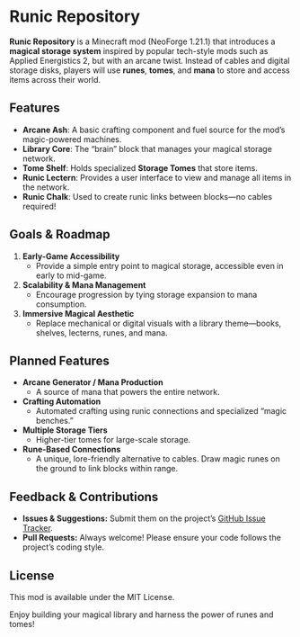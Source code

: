 # Runic Repository

**Runic Repository** is a Minecraft mod (NeoForge 1.21.1) that introduces a **magical storage system** inspired by popular tech-style mods such as Applied Energistics 2, but with an arcane twist. Instead of cables and digital storage disks, players will use **runes**, **tomes**, and **mana** to store and access items across their world.

## **Features**

- **Arcane Ash**: A basic crafting component and fuel source for the mod’s magic-powered machines.
- **Library Core**: The “brain” block that manages your magical storage network.
- **Tome Shelf**: Holds specialized **Storage Tomes** that store items.
- **Runic Lectern**: Provides a user interface to view and manage all items in the network.
- **Runic Chalk**: Used to create runic links between blocks—no cables required!

## **Goals & Roadmap**

1. **Early-Game Accessibility**
    - Provide a simple entry point to magical storage, accessible even in early to mid-game.
2. **Scalability & Mana Management**
    - Encourage progression by tying storage expansion to mana consumption.
3. **Immersive Magical Aesthetic**
    - Replace mechanical or digital visuals with a library theme—books, shelves, lecterns, runes, and mana.

## **Planned Features**

- **Arcane Generator / Mana Production**
    - A source of mana that powers the entire network.
- **Crafting Automation**
    - Automated crafting using runic connections and specialized “magic benches.”
- **Multiple Storage Tiers**
    - Higher-tier tomes for large-scale storage.
- **Rune-Based Connections**
    - A unique, lore-friendly alternative to cables. Draw magic runes on the ground to link blocks within range.

## **Feedback & Contributions**

- **Issues & Suggestions:** Submit them on the project’s [GitHub Issue Tracker](#).
- **Pull Requests:** Always welcome! Please ensure your code follows the project’s coding style.

## **License**
This mod is available under the MIT License.

Enjoy building your magical library and harness the power of runes and tomes!

